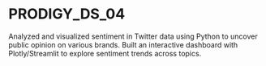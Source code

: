 # PRODIGY_DS_04
Analyzed and visualized sentiment in Twitter data using Python to uncover public opinion on various brands. Built an interactive dashboard with Plotly/Streamlit to explore sentiment trends across topics.
